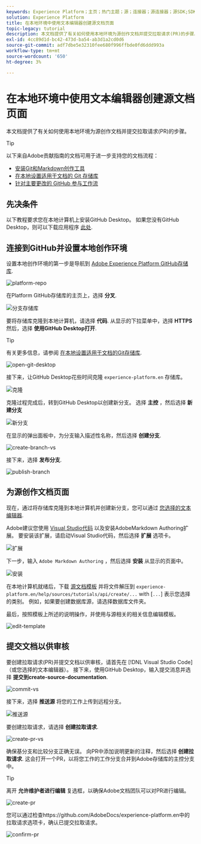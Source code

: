 ```yaml
---
keywords: Experience Platform；主页；热门主题；源；连接器；源连接器；源SDK;SDK
solution: Experience Platform
title: 在本地环境中使用文本编辑器创建源文档页面
topic-legacy: tutorial
description: 本文档提供了有关如何使用本地环境为源创作文档并提交拉取请求(PR)的步骤。
exl-id: 4cc89d1d-bc42-473d-ba54-ab3d1a2cd0d6
source-git-commit: adf7dbe5e32310fee680f996ffbde0fd6ddd993a
workflow-type: tm+mt
source-wordcount: '650'
ht-degree: 3%

---
```


# 在本地环境中使用文本编辑器创建源文档页面

本文档提供了有关如何使用本地环境为源创作文档并提交拉取请求(PR)的步骤。

>[!TIP]
>
>以下来自Adobe贡献指南的文档可用于进一步支持您的文档流程： <ul><li>[安装Git和Markdown创作工具](https://experienceleague.adobe.com/docs/contributor/contributor-guide/setup/install-tools.html?lang=en)</li><li>[在本地设置适用于文档的 Git 存储库](https://experienceleague.adobe.com/docs/contributor/contributor-guide/setup/local-repo.html?lang=en)</li><li>[针对主要更改的 GitHub 参与工作流](https://experienceleague.adobe.com/docs/contributor/contributor-guide/setup/full-workflow.html?lang=en)</li></ul>

## 先决条件

以下教程要求您在本地计算机上安装GitHub Desktop。 如果您没有GitHub Desktop，则可以下载应用程序 [此处](https://desktop.github.com/).

## 连接到GitHub并设置本地创作环境

设置本地创作环境的第一步是导航到 [Adobe Experience Platform GitHub存储库](https://github.com/AdobeDocs/experience-platform.en).

![platform-repo](../assets/platform-repo.png)

在Platform GitHub存储库的主页上，选择 **分叉**.

![分支存储库](../assets/fork.png)

要将存储库克隆到本地计算机，请选择 **代码**. 从显示的下拉菜单中，选择 **HTTPS** 然后，选择 **使用GitHub Desktop打开**.

>[!TIP]
>
>有关更多信息，请参阅 [在本地设置适用于文档的Git存储库](https://experienceleague.adobe.com/docs/contributor/contributor-guide/setup/local-repo.html?lang=en#create-a-local-clone-of-the-repository).

![open-git-desktop](../assets/open-git-desktop.png)

接下来，让GitHub Desktop花些时间克隆 `experience-platform.en` 存储库。

![克隆](../assets/cloning.png)

克隆过程完成后，转到GitHub Desktop以创建新分支。 选择 **主控** ，然后选择 **新建分支**

![新分支](../assets/new-branch.png)

在显示的弹出面板中，为分支输入描述性名称，然后选择 **创建分支**.

![create-branch-vs](../assets/create-branch-vs.png)

接下来，选择 **发布分支**.

![publish-branch](../assets/publish-branch.png)

## 为源创作文档页面

现在，通过将存储库克隆到本地计算机并创建新分支，您可以通过 [您选择的文本编辑器](https://experienceleague.adobe.com/docs/contributor/contributor-guide/setup/install-tools.html?lang=en#understand-markdown-editors).

Adobe建议您使用 [Visual Studio代码](https://code.visualstudio.com/) 以及安装AdobeMarkdown Authoring扩展。 要安装该扩展，请启动Visual Studio代码，然后选择 **扩展** 选项卡。

![扩展](../assets/extension.png)

下一步，输入 `Adobe Markdown Authoring` ，然后选择 **安装** 从显示的页面中。

![安装](../assets/install.png)

在本地计算机就绪后，下载 [源文档模板](../assets/api-template.zip) 并将文件解压到 `experience-platform.en/help/sources/tutorials/api/create/...` with [`...`] 表示您选择的类别。 例如，如果要创建数据库源，请选择数据库文件夹。

最后，按照模板上所述的说明操作，并使用与源相关的相关信息编辑模板。

![edit-template](../assets/edit-template.png)

## 提交文档以供审核

要创建拉取请求(PR)并提交文档以供审核，请首先在 [!DNL Visual Studio Code] （或您选择的文本编辑器）。 接下来，使用GitHub Desktop，输入提交消息并选择 **提交到create-source-documentation**.

![commit-vs](../assets/commit-vs.png)

接下来，选择 **推送源** 将您的工作上传到远程分支。

![推送源](../assets/push-origin.png)

要创建拉取请求，请选择 **创建拉取请求**.

![create-pr-vs](../assets/create-pr-vs.png)

确保基分支和比较分支正确无误。 向PR中添加说明更新的注释，然后选择 **创建拉取请求**. 这会打开一个PR，以将您工作的工作分支合并到Adobe存储库的主控分支中。

>[!TIP]
>
>离开 **允许维护者进行编辑** 复选框，以确保Adobe文档团队可以对PR进行编辑。

![create-pr](../assets/create-pr.png)

您可以通过检查https://github.com/AdobeDocs/experience-platform.en中的拉取请求选项卡，确认已提交拉取请求。

![confirm-pr](../assets/confirm-pr.png)

